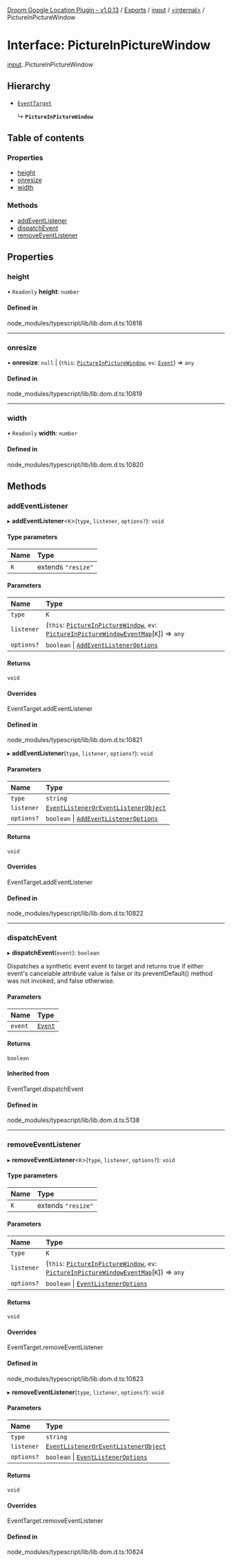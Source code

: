 [Droom Google Location Plugin - v1.0.13](../README.md) / [Exports](../modules.md) / [input](../modules/input.md) / [<internal\>](../modules/input._internal_.md) / PictureInPictureWindow

# Interface: PictureInPictureWindow

[input](../modules/input.md).[<internal>](../modules/input._internal_.md).PictureInPictureWindow

## Hierarchy

- [`EventTarget`](../modules/input._internal_.md#eventtarget)

  ↳ **`PictureInPictureWindow`**

## Table of contents

### Properties

- [height](input._internal_.PictureInPictureWindow.md#height)
- [onresize](input._internal_.PictureInPictureWindow.md#onresize)
- [width](input._internal_.PictureInPictureWindow.md#width)

### Methods

- [addEventListener](input._internal_.PictureInPictureWindow.md#addeventlistener)
- [dispatchEvent](input._internal_.PictureInPictureWindow.md#dispatchevent)
- [removeEventListener](input._internal_.PictureInPictureWindow.md#removeeventlistener)

## Properties

### height

• `Readonly` **height**: `number`

#### Defined in

node_modules/typescript/lib/lib.dom.d.ts:10818

___

### onresize

• **onresize**: ``null`` \| (`this`: [`PictureInPictureWindow`](../modules/input._internal_.md#pictureinpicturewindow), `ev`: [`Event`](../modules/input._internal_.md#event)) => `any`

#### Defined in

node_modules/typescript/lib/lib.dom.d.ts:10819

___

### width

• `Readonly` **width**: `number`

#### Defined in

node_modules/typescript/lib/lib.dom.d.ts:10820

## Methods

### addEventListener

▸ **addEventListener**<`K`\>(`type`, `listener`, `options?`): `void`

#### Type parameters

| Name | Type |
| :------ | :------ |
| `K` | extends ``"resize"`` |

#### Parameters

| Name | Type |
| :------ | :------ |
| `type` | `K` |
| `listener` | (`this`: [`PictureInPictureWindow`](../modules/input._internal_.md#pictureinpicturewindow), `ev`: [`PictureInPictureWindowEventMap`](input._internal_.PictureInPictureWindowEventMap.md)[`K`]) => `any` |
| `options?` | `boolean` \| [`AddEventListenerOptions`](input._internal_.AddEventListenerOptions.md) |

#### Returns

`void`

#### Overrides

EventTarget.addEventListener

#### Defined in

node_modules/typescript/lib/lib.dom.d.ts:10821

▸ **addEventListener**(`type`, `listener`, `options?`): `void`

#### Parameters

| Name | Type |
| :------ | :------ |
| `type` | `string` |
| `listener` | [`EventListenerOrEventListenerObject`](../modules/input._internal_.md#eventlisteneroreventlistenerobject) |
| `options?` | `boolean` \| [`AddEventListenerOptions`](input._internal_.AddEventListenerOptions.md) |

#### Returns

`void`

#### Overrides

EventTarget.addEventListener

#### Defined in

node_modules/typescript/lib/lib.dom.d.ts:10822

___

### dispatchEvent

▸ **dispatchEvent**(`event`): `boolean`

Dispatches a synthetic event event to target and returns true if either event's cancelable attribute value is false or its preventDefault() method was not invoked, and false otherwise.

#### Parameters

| Name | Type |
| :------ | :------ |
| `event` | [`Event`](../modules/input._internal_.md#event) |

#### Returns

`boolean`

#### Inherited from

EventTarget.dispatchEvent

#### Defined in

node_modules/typescript/lib/lib.dom.d.ts:5138

___

### removeEventListener

▸ **removeEventListener**<`K`\>(`type`, `listener`, `options?`): `void`

#### Type parameters

| Name | Type |
| :------ | :------ |
| `K` | extends ``"resize"`` |

#### Parameters

| Name | Type |
| :------ | :------ |
| `type` | `K` |
| `listener` | (`this`: [`PictureInPictureWindow`](../modules/input._internal_.md#pictureinpicturewindow), `ev`: [`PictureInPictureWindowEventMap`](input._internal_.PictureInPictureWindowEventMap.md)[`K`]) => `any` |
| `options?` | `boolean` \| [`EventListenerOptions`](input._internal_.EventListenerOptions.md) |

#### Returns

`void`

#### Overrides

EventTarget.removeEventListener

#### Defined in

node_modules/typescript/lib/lib.dom.d.ts:10823

▸ **removeEventListener**(`type`, `listener`, `options?`): `void`

#### Parameters

| Name | Type |
| :------ | :------ |
| `type` | `string` |
| `listener` | [`EventListenerOrEventListenerObject`](../modules/input._internal_.md#eventlisteneroreventlistenerobject) |
| `options?` | `boolean` \| [`EventListenerOptions`](input._internal_.EventListenerOptions.md) |

#### Returns

`void`

#### Overrides

EventTarget.removeEventListener

#### Defined in

node_modules/typescript/lib/lib.dom.d.ts:10824
